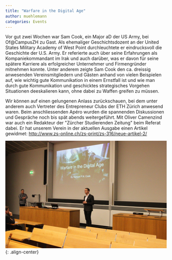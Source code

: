 ```yaml
---
title: "Warfare in the Digital Age"
author: muehlemann
categories: Events
---
```


Vor gut zwei Wochen war Sam Cook, ein Major aD der US Army, bei Of@CampusZH zu Gast. Als ehemaliger
Geschichtsdozent an der United States Military Academy of West Point durchleuchtete er eindrucksvoll
die Geschichte der U.S. Army. Er referierte auch über seine Erfahrungen als Kompaniekommandant im
Irak und auch darüber, was er davon für seine spätere Karriere als erfolgreicher Unternehmer und
Firmengründer mitnehmen konnte. Unter anderem zeigte Sam Cook den ca. dreissig anwesenden
Vereinsmitgliedern und Gästen anhand von vielen Beispielen auf, wie wichtig gute Kommunikation in
einem Ernstfall ist und wie man durch gute Kommunikation und geschicktes strategisches Vorgehen
Situationen deeskalieren kann, ohne dabei zu Waffen greifen zu müssen.

Wir können auf einen gelungenen Anlass zurückschauen, bei dem unter anderem auch Vertreter des
Entrepreneur Clubs der ETH Zürich anwesend waren. Beim anschliessenden Apéro wurden die spannenden
Diskussionen und Gespräche noch bis spät abends weitergeführt. Mit Oliver Camenzind war auch ein
Redakteur der "Zürcher Studierenden Zeitung" beim Referat dabei. Er hat unserem Verein in der
aktuellen Ausgabe einen Artikel gewidmet: http://www.zs-online.ch/zs-print/zs-316/neue-artikel-2/

![image-center](/images/2016-05-17-referat-sam-cook/main.jpg){: .align-center}
